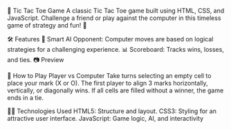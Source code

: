 🎲 Tic Tac Toe Game
A classic Tic Tac Toe game built using HTML, CSS, and JavaScript. Challenge a friend or play against the computer in this timeless game of strategy and fun! 🚀

🛠 Features
🧠 Smart AI Opponent: Computer moves are based on logical strategies for a challenging experience.
📊 Scoreboard: Tracks wins, losses, and ties.
📷 Preview

🚀 How to Play
Player vs Computer
Take turns selecting an empty cell to place your mark (X or O).
The first player to align 3 marks horizontally, vertically, or diagonally wins.
If all cells are filled without a winner, the game ends in a tie.

🧑‍💻 Technologies Used
HTML5: Structure and layout.
CSS3: Styling for an attractive user interface.
JavaScript: Game logic, AI, and interactivity
